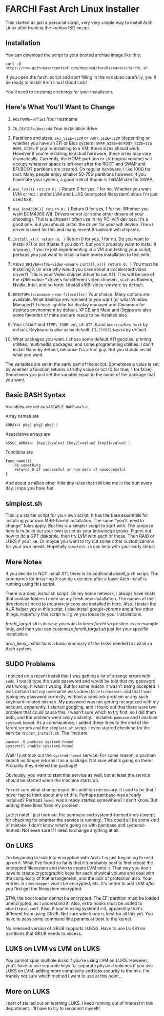 # FARCHI    Fast Arch Linux Installer

This started as just a personal script, very very simple way to install 
Arch Linux after booting the archiso ISO image.  

## Installation

You can download the script to your booted archiso image like this:

`curl -O https://raw.githubusercontent.com/deepbsd/farchi/master/farchi.sh`

If you open the farchi script and start filling in the
variables carefully, you'll be ready to install Arch linux!
Good luck!

You'll need to customize settings for your installation.

## Here's What You'll Want to Change

1. `HOSTNAME=effie1`  Your hostname

2. `IN_DEVICE=/dev/sda`  Your installation drive

3. Partitions and sizes.  `EFI_SIZE=512M` or `BOOT_SIZE=512M` (depending on whether
   you have an EFI or Bios system)  `SWAP_SIZE=4G` `ROOT_SIZE=12G` `HOME_SIZE=` 
   If you're installing to a VM, these sizes should work.  However if you're installing
   to actual hardware, these sizes may vary dramatically.  Currently, the HOME partition
   or LV (logical volume) will occupy whatever space is left over after the ROOT and SWAP 
   and EFI/BOOT partitions are created.  On regular hardware, I like 100G for root.  Many
   people enjoy smaller 50-75G partitions however.  If you hibernate your system, a good
   rule of thumb is 2xRAM size for SWAP.

4. `use_lvm(){ return 0; }`  Return 0 for yes, 1 for no.  Whether you want LVM or not.  I prefer LVM and
   LUKS (encrypted filesystem) since I'm just used to it.

5. `use_bcm4360(){ return 0; }`  Return 0 for yes, 1 for no.  Whether you want BCM4360 Wifi Drivers or
   not (or some other drivers of your choosing). This is a chipset I often use in my PCI wifi devices.
   It's a good one.  But you should install the driver for your wifi device.  The `wl` driver is used for
   this and many recent Broadcom wifi chipsets.

6. `install_x(){ return 0; }`  Return 0 for yes, 1 for no.  Do you want to install X11 or not (faster if
   you don't, but you'll probably want to install it anyway).  If you're just experimenting in a VM and
   testing your script, perhaps you just want to install a bare bones installation to test with.

7. `VIDEO_DRIVER=xf86-video-vmware`  `install_x(){ return 0; }`  You must be installing X (or else why
   would you care about a accelerated video driver?)  This is your Video chipset driver to run X11.
   This will be one of the _xf86-video-*_ drivers for different video chipsets, such as Radeon, Nvidia,
   Intel, and so forth. I install xf86-video-vmware by default.

8. `DESKTOP=(cinnamon nemo-fileroller)`  Your choice.  Many options are available.  What desktop
   environment to you want (or what Window Manager)? I chose lightdm for display manager and Cinnamon for
   desktop environment by default.  XFCE and Mate and i3gaps are also some favorites of mine and are
   ready to be installed also.

9. Your `LOCALE` and `TIME\_ZONE`:  `en\_US-UTF-8` and `America/New York` by default.  Keyboard is
   also `us` by default. `FILESYSTEM=ext4` by default.

10. What packages you want.  I chose some default X11 goodies, printing utilities,
    multimedia packages, and some programming utilities.  I don't install Nano by
    default, because I'm a Vim guy.  But you should install what you want.

The variables are set in the early part of the script.  Sometimes a value is set by
whether a function returns a truthy value or not (0 for true, 1 for false).  Sometimes
you just set the variable equal to the name of the package that you want.  

## Basic BASH Syntax

Variables are set as `VARIABLE_NAME=value`

Array names are  

`ARRAY=( pkg1 pkg2 pkg3 )`

Associative arrays are

`ASSOC_ARRAY=( [key1]=value1 [key2]=value2 [key3]=value3 )`

Functions are
```
func_name(){
    do something
    returns 0 if successful or non-zero if unsuccessful
}

```
And about a million other little tiny rules that still bite me in the butt every day.
Hope you have fun!

## simplest.sh

This is a starter script for your own script.  It has the bare essentials for installing your own MBR-based
installation.  The same "you'll need to change" fules apply.  But this is a simpler script to start
with.  The purpose here is to build out your own script as your knowledge grows.  Figure out how to do a 
GPT disktable, then try LVM with each of those.  Then RAID or LUKS if you like.  Or maybe you want to
try out some other customizations for your own needs.  Hopefully `simplest.sh` can help with your early 
steps!

## More Notes

If you decide to NOT install X11, there is an additional _install\_x.sh_ script.  The
commands for installing X can be executed after a basic Arch install is running using
this script.

There is a _post\_install.sh_ script.  On my home network, I always have hosts that
contain folders I need on my fresh new installation.  The names of the directories I need
to recursively copy are installed in here.  Also, I install the AUR helper _yay_ in this
script.  I also install _google-chrome_ and a few other things.  Hopefully this script
will give you ideas for your installations.

_farchi\_target.sh_ is in case you want to keep _farchi.sh_ pristine as an example only,
and then you can customize _farchi\_target.sh_ just for your specific installation.

_arch\_linux\_install.txt_ is a basic summary of the tasks needed to install an Arch
system.

## SUDO Problems

I noticed on a recent install that I was getting a lot of strange errors with `sudo`.
I would type the sudo password and would be told that my password was wrong.  It wasn't
wrong.  But for some reason it wasn't being accepted.  I was certain that my username
was added to `/etc/sudoers` and that I was typing my password correctly, without a capslock
problem or any such keyboard-related mishap.  My password was not getting recognized with
my account, apparently.  I started googling, and I found out that there were two problem
that could cause this.  I wasn't sure which to try first, so I did them both, and the 
problem went away instantly.  I installed `pambase` and I enabled `systemd-homed`.  As a
consequence, I added these lines to the end of the farchi scripts and the `simplest.sh` script.
I even started checking for the service in `post_install.sh`.  The lines are
```
pacman -S pambase systemd-homed
systemctl enable sysstemd-homed
```

Wait!  I just took out the `systemd-homed` service!  For some reason, a pacman search
no longer returns it as a package.  Not sure what's going on there!  Probably they
deleted the package!

Obviously, you want to start that service as well, but at least the service should be
started when the machine starts up.  

I'm not sure what change made this addition necessary.  It used to be that I never had to 
think about any of this.  Perhaps pambase was already installed?  Perhaps `homed` was
already started somewhere?  I don't know.  But adding these lines fixed my problem.

Latest note!  I just took out the pambase and systemd-homed lines (except for checking 
for whether the service is running).  This could all be some kind of mistake.  I don't 
know what's going on with pambase and systemd-homed.  Not even sure if I need to change anything
at all.

## On LUKS

I'm beginning to look into encryption with Arch.  I'm just beginning to read up on it.
What I've found so far is that it's probably best to first create the encrypted filesystem
and *then* to create LVM onto it.  That way you don't have to create cryptographic keys for
each physical volume and deal with the complexity of that arrangement, and the lack of
protection also.  Your entries in `/dev/mapper` won't be encrypted, etc.  It's better to 
add LVM *after* you first get the filesystem encrypted.

BTW, the boot loader cannot be encrypted.  The EFI partition must be loaded unencrypted,
as I understand it.  Also, extra hooks must be added to `mkinitcpio.conf`.  Also, if you're 
using systemd init, apparently that's different from using GRUB.  Not sure which one is
best for all this yet.  You have to pass some command line params at boot to the kernel.

No released version of GRUB supports LUKS2.  Have to use LUKS1 on partitions that GRUB needs
to access.

## LUKS on LVM vs LVM on LUKS

You cannot span multiple disks if you're using LVM on LUKS.  However, you'll have to use
separate keys for separate physical volumes if you use LUKS on LVM, adding more 
complexity and less security to the mix.  I'm frankly not sure which method I want to use
at this point...

## More on LUKS

I sort of stalled out on learning LUKS.  I keep running out of interest in this department.
I'll have to try to recommit myself!

